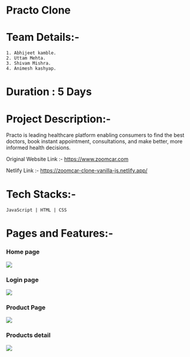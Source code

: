# Practo Clone


# Team Details:-
    1. Abhijeet kamble.
    2. Uttam Mehta.
    3. Shivam Mishra.
    4. Animesh kashyap.
    
#   Duration : 5 Days

#   Project Description:-
Practo is leading healthcare platform  enabling consumers to find the best doctors, book instant appointment, consultations, and make better, more informed health decisions.

Original Website Link :- https://www.zoomcar.com

Netlify Link :- https://zoomcar-clone-vanilla-js.netlify.app/

#    Tech Stacks:-
    JavaScript | HTML | CSS 
    
#    Pages and Features:-

### Home page
<image src="./src/components/p1.png">
    
### Login page

<image src="./z2.png">

### Product Page

<image src="./z3.png">

### Products detail

<image src="./z4.png">
